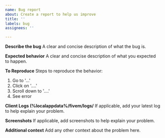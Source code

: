 ```yaml
---
name: Bug report
about: Create a report to help us improve
title: ''
labels: bug
assignees: ''

---
```


**Describe the bug**
A clear and concise description of what the bug is.

**Expected behavior**
A clear and concise description of what you expected to happen.

**To Reproduce**
Steps to reproduce the behavior:
1. Go to '...'
2. Click on '....'
3. Scroll down to '....'
4. See error

**Client Logs (%localappdata%/fivem/logs/**
If applicable, add your latest log to help explain your problem.

**Screenshots**
If applicable, add screenshots to help explain your problem.

**Additional context**
Add any other context about the problem here.
